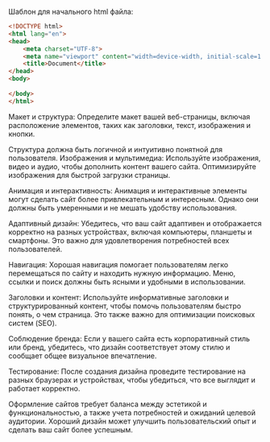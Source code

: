 Шаблон для начального html файла:

```html
<!DOCTYPE html>
<html lang="en">
<head>
    <meta charset="UTF-8">
    <meta name="viewport" content="width=device-width, initial-scale=1.0">
    <title>Document</title>
</head>
<body>
    
</body>
</html>
```

Макет и структура: Определите макет вашей веб-страницы, включая расположение элементов, таких как заголовки, текст, изображения и кнопки. 

Структура должна быть логичной и интуитивно понятной для пользователя.
Изображения и мультимедиа: Используйте изображения, видео и аудио, чтобы дополнить контент вашего сайта. Оптимизируйте изображения для быстрой загрузки страницы.
	
Анимация и интерактивность: Анимация и интерактивные элементы могут сделать сайт более привлекательным и интересным. Однако они должны быть умеренными и не мешать удобству использования.

Адаптивный дизайн: Убедитесь, что ваш сайт адаптивен и отображается корректно на разных устройствах, включая компьютеры, планшеты и смартфоны. Это важно для удовлетворения потребностей всех пользователей.

Навигация: Хорошая навигация помогает пользователям легко перемещаться по сайту и находить нужную информацию. Меню, ссылки и поиск должны быть ясными и удобными в использовании.

Заголовки и контент: Используйте информативные заголовки и структурированный контент, чтобы помочь пользователям быстро понять, о чем страница. Это также важно для оптимизации поисковых систем (SEO).

Соблюдение бренда: Если у вашего сайта есть корпоративный стиль или бренд, убедитесь, что дизайн соответствует этому стилю и сообщает общее визуальное впечатление.

Тестирование: После создания дизайна проведите тестирование на разных браузерах и устройствах, чтобы убедиться, что все выглядит и работает корректно.

Оформление сайтов требует баланса между эстетикой и функциональностью, а также учета потребностей и ожиданий целевой аудитории. Хороший дизайн может улучшить пользовательский опыт и сделать ваш сайт более успешным.
